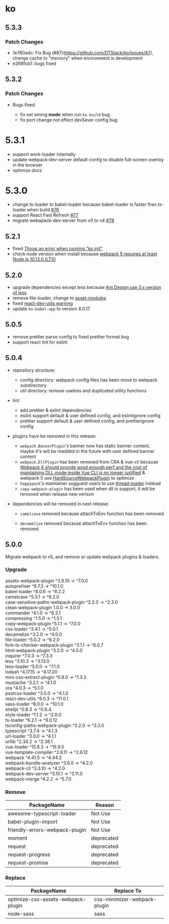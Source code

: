 # ko

## 5.3.3

### Patch Changes

- 1e760adc: Fix Bug (#87)(https://github.com/DTStack/ko/issues/87), change cache to "memory" when environment is development
- e268fcb1: bugs fixed

## 5.3.2

### Patch Changes

- Bugs fixed

  - fix set wrong **mode** when run `ko build` bug
  - fix port change not effect devSever config bug

# 5.3.1

- support work-loader internally
- update webpack-dev-server default config to disable full-screen overloy in the browser
- optimize docs

# 5.3.0

- change ts-loader to babel-loader because babel-loader is faster than ts-loader when build [#76](https://github.com/DTStack/ko/issues/76)
- support React Fast Refresh [#77](https://github.com/DTStack/ko/issues/77)
- migrate webapack-dev-server from v3 to v4 [#78](https://github.com/DTStack/ko/issues/78)

## 5.2.1

- fixed [Throw an error when running "ko init"](https://github.com/DTStack/ko/issues/27)
- check node version when install because [webpack 5 requires at least Node.js 10.13.0 (LTS)](https://webpack.js.org/migrate/5/#preparations)

## 5.2.0

- upgrade dependencies except less because [Ant Design use 3.x version of less](https://github.com/vueComponent/ant-design-vue/issues/3665)
- remove file-loader, change to [asset-modules](https://webpack.js.org/guides/asset-modules/)
- fixed [react-dev-utils warning](https://github.com/facebook/create-react-app/issues/9880)
- update `ko-babel-app` to version 8.0.17

## 5.0.5

- remove prettier parse config to fixed prettier format bug
- support react lint for eslint

## 5.0.4

- repository structure:

  - config directory: webpack config files has been move to webpack subdirectory
  - util directory: remove useless and duplicated utility functions

- lint:

  - add prettier & eslint dependencies
  - eslint support default & user defined config, and eslintignore config
  - prettier support default & user defined config, and prettierignore config

- plugins have be removed in this release:

  - `webpack.BannerPlugin`'s banner now has static banner content, maybe it's will be readded in the future with user defined banner content
  - `webpack.DllPlugin` has been removed from CRA & vue-cli because [Webpack 4 should provide good enough perf and the cost of maintaining DLL mode inside Vue CLI is no longer justified](https://github.com/vuejs/vue-cli/issues/1205) & webpack 5 use [HardSourceWebpackPlugin](https://www.cnblogs.com/skychx/p/webpack-dllplugin.html) to optimize
  - `happypack`'s maintainer sugguest users to use [thread-loader](https://github.com/webpack-contrib/thread-loader) instead
  - `copy-webpack-plugin` has been used when dll is support, it will be removed when release new verison

- dependencies will be removed in next release:

  - `camelcase` removed because attachToEnv function has been removed

  - `decamelize` removed because attachToEnv function has been removed

## 5.0.0

Migrate webpack to v5, and remove or update webpack plugins & loaders.

### Upgrade

assets-webpack-plugin ^3.9.10 → ^7.0.0  
 autoprefixer ^9.7.3 → ^10.1.0  
 babel-loader ^8.0.6 → ^8.2.2  
 camelcase ^5.3.1 → ^6.2.0  
 case-sensitive-paths-webpack-plugin ^2.2.0 → ^2.3.0  
 clean-webpack-plugin 1.0.0 → 3.0.0  
 commander ^4.1.0 → ^6.2.1  
 compressing ^1.5.0 → ^1.5.1  
 copy-webpack-plugin ^5.1.1 → ^7.0.0  
 css-loader ^3.4.1 → ^5.0.1  
 decamelize ^3.2.0 → ^4.0.0  
 file-loader ^5.0.2 → ^6.2.0  
 fork-ts-checker-webpack-plugin ^3.1.1 → ^6.0.7  
 html-webpack-plugin ^3.2.0 → ^4.5.0  
 inquirer ^7.0.3 → ^7.3.3  
 less ^3.10.3 → ^3.13.0  
 less-loader ^5.0.0 → ^7.1.0  
 lodash ^4.17.15 → ^4.17.20  
 mini-css-extract-plugin ^0.9.0 → ^1.3.3  
 mustache ^3.2.1 → ^4.1.0  
 ora ^4.0.3 → ^5.1.0  
 postcss-loader ^3.0.0 → ^4.1.0  
 react-dev-utils ^9.0.3 → ^11.0.1  
 sass-loader ^8.0.0 → ^10.1.0  
 shelljs ^0.8.3 → ^0.8.4  
 style-loader ^1.1.2 → ^2.0.0  
 ts-loader ^6.2.1 → ^8.0.12  
 tsconfig-paths-webpack-plugin ^3.2.0 → ^3.3.0  
 typescript ^3.7.4 → ^4.1.3  
 url-loader ^3.0.0 → ^4.1.1  
 urllib ^2.34.2 → ^2.36.1  
 vue-loader ^15.8.3 → ^15.9.5  
 vue-template-compiler ^2.6.11 → ^2.6.12  
 webpack ^4.41.5 → ^4.44.2  
 webpack-bundle-analyzer ^3.6.0 → ^4.2.0  
 webpack-cli ^3.3.10 → ^4.2.0  
 webpack-dev-server ^3.10.1 → ^3.11.0  
 webpack-merge ^4.2.2 → ^5.7.0

### Remove

| PackageName                    | Reason     |
| ------------------------------ | ---------- |
| awesome-typescript-loader      | Not Use    |
| babel-plugin-import            | Not Use    |
| friendly-errors-webpack-plugin | Not Use    |
| moment                         | deprecated |
| request                        | deprecated |
| request-progress               | deprecated |
| request-promise                | deprecated |

### Replace

| PackageName                        | Replace To                   |
| ---------------------------------- | ---------------------------- |
| optimize-css-assets-webpack-plugin | css-minimizer-webpack-plugin |
| node-sass                          | sass                         |
